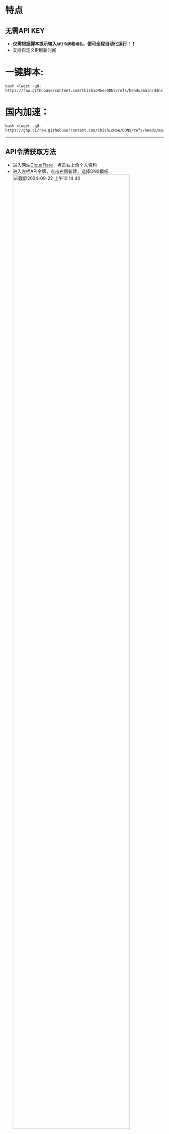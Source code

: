# 特点
## 无需API KEY
- **仅需根据脚本提示输入`API令牌`和`域名`，便可全程自动化运行！！**<br>
- 支持自定义IP刷新时间
# 一键脚本:

```
bash <(wget -qO- https://raw.githubusercontent.com/ChishioMoe/DDNS/refs/heads/main/ddns.sh)
```
# 国内加速：

```
bash <(wget -qO- https://ghp.ci/raw.githubusercontent.com/ChishioMoe/DDNS/refs/heads/main/ddns.sh)
```
--- 
## API令牌获取方法
- 进入网站[CloudFlare](https://dash.cloudflare.com)，点击右上角个人资料
- 进入左栏API令牌，点击右侧新建，选择DNS模板 <br>
    <img width="88%" alt="截屏2024-09-22 上午10 14 40" src="https://github.com/user-attachments/assets/348e91e8-4a60-429a-81be-8f639c331886">
- 如下配置即可 <br>
    <img width="88%" alt="截屏2024-09-22 上午10 20 01" src="https://github.com/user-attachments/assets/74511407-0bfd-487c-98a5-d0053fc8ad77">
